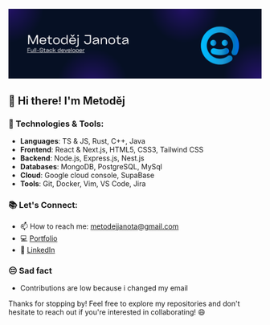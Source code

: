 ![Header](./header.png)

## 👋 Hi there! I'm Metoděj

### 🔧 Technologies & Tools:
- **Languages**: TS & JS, Rust, C++, Java
- **Frontend**: React & Next.js, HTML5, CSS3, Tailwind CSS
- **Backend**: Node.js, Express.js, Nest.js
- **Databases**: MongoDB, PostgreSQL, MySql
- **Cloud**: Google cloud console, SupaBase
- **Tools**: Git, Docker, Vim, VS Code, Jira

### 📚 Let's Connect:
- 📫 How to reach me: [metodejjanota@gmail.com](mailto:metodejjanota@gmail.com)
- 💻 [Portfolio](https://metodejjanota.space)
- 💼 [LinkedIn](https://www.linkedin.com/in/metod%C4%9Bj-janota)

### 😔 Sad fact
- Contributions are low because i changed my email 

Thanks for stopping by! Feel free to explore my repositories and don't hesitate to reach out if you're interested in collaborating! 😄
